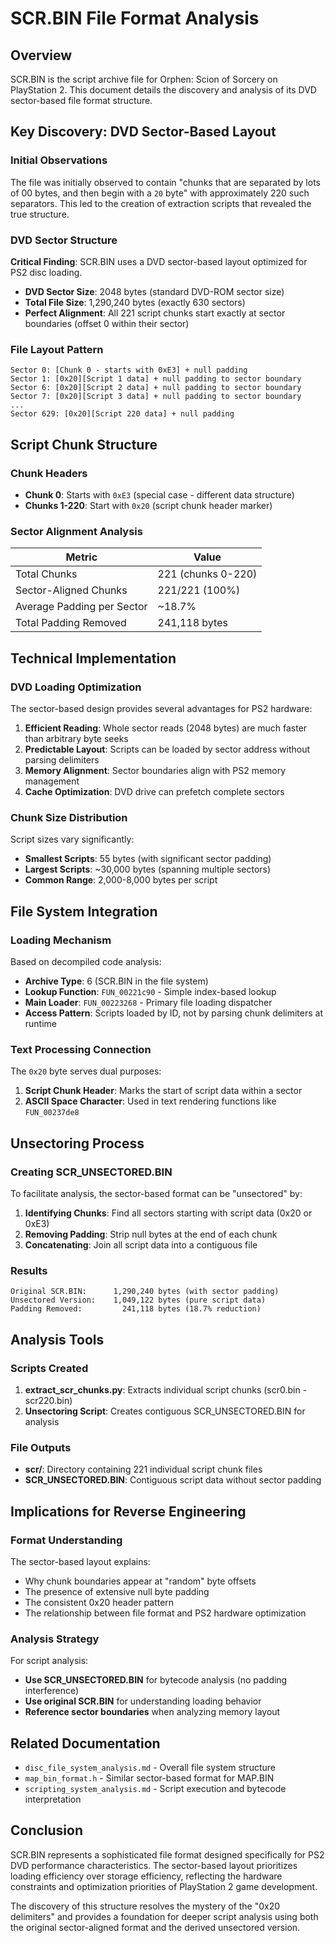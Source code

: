 # SCR.BIN File Format Analysis

## Overview

SCR.BIN is the script archive file for Orphen: Scion of Sorcery on PlayStation 2. This document details the discovery and analysis of its DVD sector-based file format structure.

## Key Discovery: DVD Sector-Based Layout

### Initial Observations

The file was initially observed to contain "chunks that are separated by lots of 00 bytes, and then begin with a `20` byte" with approximately 220 such separators. This led to the creation of extraction scripts that revealed the true structure.

### DVD Sector Structure

**Critical Finding**: SCR.BIN uses a DVD sector-based layout optimized for PS2 disc loading.

- **DVD Sector Size**: 2048 bytes (standard DVD-ROM sector size)
- **Total File Size**: 1,290,240 bytes (exactly 630 sectors)
- **Perfect Alignment**: All 221 script chunks start exactly at sector boundaries (offset 0 within their sector)

### File Layout Pattern

```
Sector 0: [Chunk 0 - starts with 0xE3] + null padding
Sector 1: [0x20][Script 1 data] + null padding to sector boundary
Sector 6: [0x20][Script 2 data] + null padding to sector boundary
Sector 7: [0x20][Script 3 data] + null padding to sector boundary
...
Sector 629: [0x20][Script 220 data] + null padding
```

## Script Chunk Structure

### Chunk Headers

- **Chunk 0**: Starts with `0xE3` (special case - different data structure)
- **Chunks 1-220**: Start with `0x20` (script chunk header marker)

### Sector Alignment Analysis

| Metric                     | Value              |
| -------------------------- | ------------------ |
| Total Chunks               | 221 (chunks 0-220) |
| Sector-Aligned Chunks      | 221/221 (100%)     |
| Average Padding per Sector | ~18.7%             |
| Total Padding Removed      | 241,118 bytes      |

## Technical Implementation

### DVD Loading Optimization

The sector-based design provides several advantages for PS2 hardware:

1. **Efficient Reading**: Whole sector reads (2048 bytes) are much faster than arbitrary byte seeks
2. **Predictable Layout**: Scripts can be loaded by sector address without parsing delimiters
3. **Memory Alignment**: Sector boundaries align with PS2 memory management
4. **Cache Optimization**: DVD drive can prefetch complete sectors

### Chunk Size Distribution

Script sizes vary significantly:

- **Smallest Scripts**: 55 bytes (with significant sector padding)
- **Largest Scripts**: ~30,000 bytes (spanning multiple sectors)
- **Common Range**: 2,000-8,000 bytes per script

## File System Integration

### Loading Mechanism

Based on decompiled code analysis:

- **Archive Type**: 6 (SCR.BIN in the file system)
- **Lookup Function**: `FUN_00221c90` - Simple index-based lookup
- **Main Loader**: `FUN_00223268` - Primary file loading dispatcher
- **Access Pattern**: Scripts loaded by ID, not by parsing chunk delimiters at runtime

### Text Processing Connection

The `0x20` byte serves dual purposes:

1. **Script Chunk Header**: Marks the start of script data within a sector
2. **ASCII Space Character**: Used in text rendering functions like `FUN_00237de8`

## Unsectoring Process

### Creating SCR_UNSECTORED.BIN

To facilitate analysis, the sector-based format can be "unsectored" by:

1. **Identifying Chunks**: Find all sectors starting with script data (0x20 or 0xE3)
2. **Removing Padding**: Strip null bytes at the end of each chunk
3. **Concatenating**: Join all script data into a contiguous file

### Results

```
Original SCR.BIN:      1,290,240 bytes (with sector padding)
Unsectored Version:    1,049,122 bytes (pure script data)
Padding Removed:         241,118 bytes (18.7% reduction)
```

## Analysis Tools

### Scripts Created

1. **extract_scr_chunks.py**: Extracts individual script chunks (scr0.bin - scr220.bin)
2. **Unsectoring Script**: Creates contiguous SCR_UNSECTORED.BIN for analysis

### File Outputs

- **scr/**: Directory containing 221 individual script chunk files
- **SCR_UNSECTORED.BIN**: Contiguous script data without sector padding

## Implications for Reverse Engineering

### Format Understanding

The sector-based layout explains:

- Why chunk boundaries appear at "random" byte offsets
- The presence of extensive null byte padding
- The consistent 0x20 header pattern
- The relationship between file format and PS2 hardware optimization

### Analysis Strategy

For script analysis:

- **Use SCR_UNSECTORED.BIN** for bytecode analysis (no padding interference)
- **Use original SCR.BIN** for understanding loading behavior
- **Reference sector boundaries** when analyzing memory layout

## Related Documentation

- `disc_file_system_analysis.md` - Overall file system structure
- `map_bin_format.h` - Similar sector-based format for MAP.BIN
- `scripting_system_analysis.md` - Script execution and bytecode interpretation

## Conclusion

SCR.BIN represents a sophisticated file format designed specifically for PS2 DVD performance characteristics. The sector-based layout prioritizes loading efficiency over storage efficiency, reflecting the hardware constraints and optimization priorities of PlayStation 2 game development.

The discovery of this structure resolves the mystery of the "0x20 delimiters" and provides a foundation for deeper script analysis using both the original sector-aligned format and the derived unsectored version.
